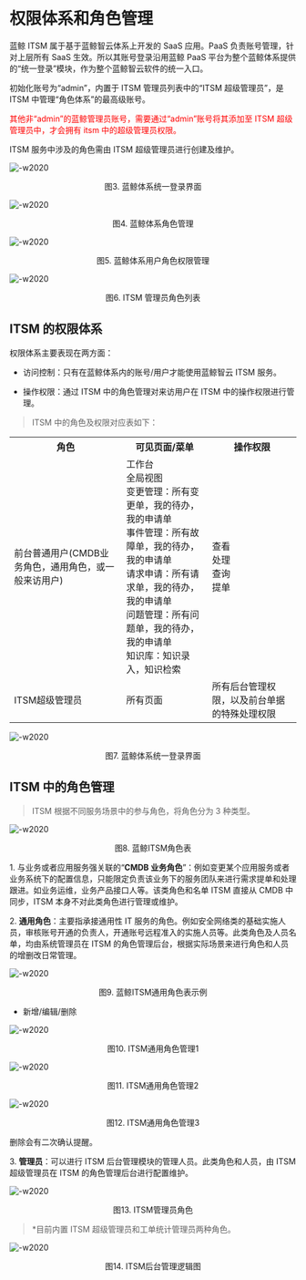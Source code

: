 # 权限体系和角色管理

蓝鲸 ITSM 属于基于蓝鲸智云体系上开发的 SaaS 应用。PaaS 负责账号管理，针对上层所有 SaaS 生效。所以其账号登录沿用蓝鲸 PaaS 平台为整个蓝鲸体系提供的“统一登录”模块，作为整个蓝鲸智云软件的统一入口。

初始化账号为“admin”，内置于 ITSM 管理员列表中的“ITSM 超级管理员”，是 ITSM 中管理“角色体系”的最高级账号。

<font color=red>其他非“admin”的蓝鲸管理员账号，需要通过“admin”账号将其添加至 ITSM 超级管理员中，才会拥有 itsm 中的超级管理员权限。</font>

ITSM 服务中涉及的角色需由 ITSM 超级管理员进行创建及维护。

![-w2020](../media/af8b908a09c68ecc8645972d27fe08c1.png)
<center>图3. 蓝鲸体系统一登录界面</center>

![-w2020](../media/6529ec80fb08bce38f6165e48dde46f6.png)
<center>图4. 蓝鲸体系角色管理</center>

![-w2020](../media/8db9e49d10a60285cc9fe9f51551e75d.png)
<center>图5. 蓝鲸体系用户角色权限管理</center>

![-w2020](../media/ed07cd83c9e0b8ddcc01752d1f1a1e5c.png)
<center>图6. ITSM 管理员角色列表</center>

## ITSM 的权限体系

权限体系主要表现在两方面：

-   访问控制：只有在蓝鲸体系内的账号/用户才能使用蓝鲸智云 ITSM 服务。

-   操作权限：通过 ITSM 中的角色管理对来访用户在 ITSM 中的操作权限进行管理。

> ITSM 中的角色及权限对应表如下：

<table>
  <tr>
      <th  align="center">角色 </td>
      <th  align="center">可见页面/菜单</td>
      <th  align="center">操作权限 </td>
  </tr>
  <tr>
      <td>前台普通用户(CMDB业务角色，通用角色，或一般来访用户) </td>
      <td>
      工作台<br/>
      全局视图<br/>
      变更管理：所有变更单，我的待办，我的申请单<br/>
      事件管理：所有故障单，我的待办，我的申请单<br/>
      请求申请：所有请求单，我的待办，我的申请单<br/>
      问题管理：所有问题单，我的待办，我的申请单<br/>
      知识库：知识录入，知识检索
      </td>
      <td>
      查看<br/>
      处理<br/>
      查询<br/>
      提单<br/>
      </td>
  </tr>
  <tr>
      <td>ITSM超级管理员</td>
      <td>所有页面</td>
      <td>所有后台管理权限，以及前台单据的特殊处理权限</td>
  </tr>
</table>

![-w2020](../media/70e7ff704e85eefe4e910d1329d40657.png)
<center>图7. 蓝鲸体系统一登录界面</center>

## ITSM 中的角色管理

> ITSM 根据不同服务场景中的参与角色，将角色分为 3 种类型。

![-w2020](../media/30274a54e1a87ad0527ffd38a056e71b.png)
<center>图8. 蓝鲸ITSM角色表</center>

1\. 与业务或者应用服务强关联的“**CMDB 业务角色**”：例如变更某个应用服务或者业务系统下的配置信息，只能限定负责该业务下的服务团队来进行需求提单和处理跟进。如业务运维，业务产品接口人等。该类角色和名单 ITSM 直接从 CMDB 中同步，ITSM 本身不对此类角色进行管理或维护。

2\. **通用角色**：主要指承接通用性 IT 服务的角色。例如安全网络类的基础实施人员，审核账号开通的负责人，开通账号远程准入的实施人员等。此类角色及人员名单，均由系统管理员在 ITSM 的角色管理后台，根据实际场景来进行角色和人员的增删改日常管理。

![-w2020](../media/23d7d835eb5ba07c9819adb41dfa7984.png)
<center>图9. 蓝鲸ITSM通用角色表示例</center>

-   新增/编辑/删除

![-w2020](../media/c8f8c4f6440edc0ca567863c241b51f8.png)

<center>图10.  ITSM通用角色管理1</center>

![-w2020](../media/c6578b4072785c1bd60b3b3f67005096.png)

<center>图11.  ITSM通用角色管理2</center>

![-w2020](../media/a59e2669a91063c9fa6d5660d5904d30.png)

<center>图12.  ITSM通用角色管理3</center>

删除会有二次确认提醒。

3\. **管理员**：可以进行 ITSM 后台管理模块的管理人员。此类角色和人员，由 ITSM 超级管理员在 ITSM 的角色管理后台进行配置维护。

![-w2020](../media/bd79c933eeb993cdabe794b7518f4991.png)

<center>图13. ITSM管理员角色</center>

> \*目前内置 ITSM 超级管理员和工单统计管理员两种角色。

![-w2020](../media/20200210115917.png)
<center>图14.  ITSM后台管理逻辑图</center>
